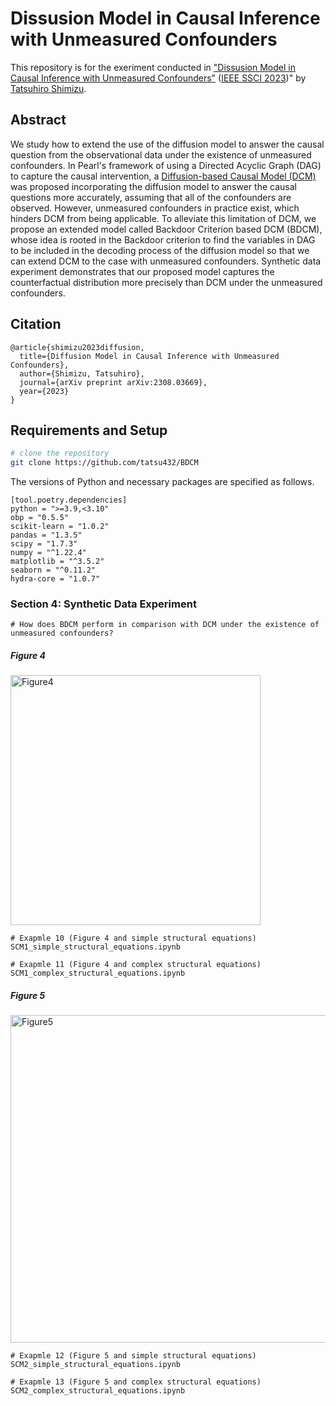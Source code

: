# Dissusion Model in Causal Inference with Unmeasured Confounders

This repository is for the exeriment conducted in ["Dissusion Model in Causal Inference with Unmeasured Confounders"](https://arxiv.org/abs/2308.03669) ([IEEE SSCI 2023](https://attend.ieee.org/ssci-2023/))" by [Tatsuhiro Shimizu](https://ss1.xrea.com/tshimizu.s203.xrea.com/works/index.html).

## Abstract

We study how to extend the use of the diffusion model to answer the causal question from the observational data under the existence of unmeasured confounders. In Pearl's framework of using a Directed Acyclic Graph (DAG) to capture the causal intervention, a [Diffusion-based Causal Model (DCM)](https://arxiv.org/abs/2302.00860) was proposed incorporating the diffusion model to answer the causal questions more accurately, assuming that all of the confounders are observed. However, unmeasured confounders in practice exist, which hinders DCM from being applicable. To alleviate this limitation of DCM, we propose an extended model called Backdoor Criterion based DCM (BDCM), whose idea is rooted in the Backdoor criterion to find the variables in DAG to be included in the decoding process of the diffusion model so that we can extend DCM to the case with unmeasured confounders. Synthetic data experiment demonstrates that our proposed model captures the counterfactual distribution more precisely than DCM under the unmeasured confounders.

## Citation

```
@article{shimizu2023diffusion,
  title={Diffusion Model in Causal Inference with Unmeasured Confounders},
  author={Shimizu, Tatsuhiro},
  journal={arXiv preprint arXiv:2308.03669},
  year={2023}
}
```


## Requirements and Setup
```bash
# clone the repository
git clone https://github.com/tatsu432/BDCM
```

The versions of Python and necessary packages are specified as follows.

```
[tool.poetry.dependencies]
python = ">=3.9,<3.10"
obp = "0.5.5"
scikit-learn = "1.0.2"
pandas = "1.3.5"
scipy = "1.7.3"
numpy = "^1.22.4"
matplotlib = "^3.5.2"
seaborn = "^0.11.2"
hydra-core = "1.0.7"
```


### Section 4: Synthetic Data Experiment
```
# How does BDCM perform in comparison with DCM under the existence of unmeasured confounders?
```

##### Figure 4

<img width="400" alt="Figure4" src="https://github.com/tatsu432/BDCM/assets/80372303/0c21e1e3-c95d-4953-a43b-21e59654bfab">


```
# Exapmle 10 (Figure 4 and simple structural equations)
SCM1_simple_structural_equations.ipynb
```

```
# Exapmle 11 (Figure 4 and complex structural equations)
SCM1_complex_structural_equations.ipynb
```

##### Figure 5

<img width="524" alt="Figure5" src="https://github.com/tatsu432/BDCM/assets/80372303/b9bcad4a-a728-4f47-b908-261885e017c1">


```
# Exapmle 12 (Figure 5 and simple structural equations)
SCM2_simple_structural_equations.ipynb
```


```
# Exapmle 13 (Figure 5 and complex structural equations)
SCM2_complex_structural_equations.ipynb
```

